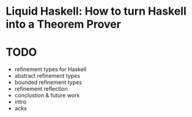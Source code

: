 # Liquid Haskell: How to turn Haskell into a Theorem Prover


# TODO

- refinement types for Haskell
- abstract refinement types
- bounded refinement types
- refinement reflection 
- conclustion & future work
- intro 
- acks 


